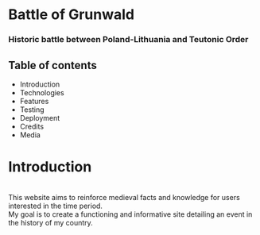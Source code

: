 #   Battle of Grunwald 
### Historic battle between Poland-Lithuania and Teutonic Order
 ## Table of contents
* Introduction
* Technologies
* Features
* Testing
* Deployment
* Credits
* Media
# Introduction
 <br>
 This website aims to reinforce medieval facts and knowledge for users interested in the time period.
 <br>
 My goal is to create a functioning and informative site detailing an event in the history of my country.
 <br>
 <br>
 

